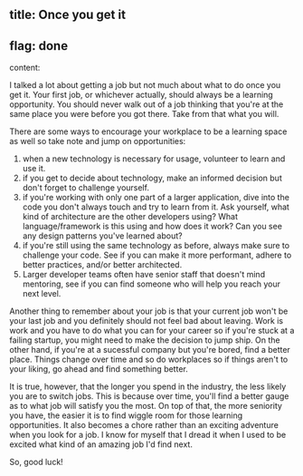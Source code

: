 title: Once you get it
----
flag: done
----
content:

I talked a lot about getting a job but not much about what to do once you get it. Your first job, or whichever actually, should always be a learning opportunity. You should never walk out of a job thinking that you're at the same place you were before you got there. Take from that what you will.

There are some ways to encourage your workplace to be a learning space as well so take note and jump on opportunities:

1. when a new technology is necessary for usage, volunteer to learn and use it.
2. if you get to decide about technology, make an informed decision but don't forget to challenge yourself.
3. if you're working with only one part of a larger application, dive into the code you don't always touch and try to learn from it. Ask yourself, what kind of architecture are the other developers using? What language/framework is this using and how does it work? Can you see any design patterns you've learned about?
4. if you're still using the same technology as before, always make sure to challenge your code. See if you can make it more performant, adhere to better practices, and/or better architected.
5. Larger developer teams often have senior staff that doesn't mind mentoring, see if you can find someone who will help you reach your next level.

Another thing to remember about your job is that your current job won't be your last job and you definitely should not feel bad about leaving. Work is work and you have to do what you can for your career so if you're stuck at a failing startup, you might need to make the decision to jump ship. On the other hand, if you're at a sucessful company but you're bored, find a better place. Things change over time and so do workplaces so if things aren't to your liking, go ahead and find something better.

It is true, however, that the longer you spend in the industry, the less likely you are to switch jobs. This is because over time, you'll find a better gauge as to what job will satisfy you the most. On top of that, the more seniority you have, the easier it is to find wiggle room for those learning opportunities. It also becomes a chore rather than an exciting adventure when you look for a job. I know for myself that I dread it when I used to be excited what kind of an amazing job I'd find next.

So, good luck!
